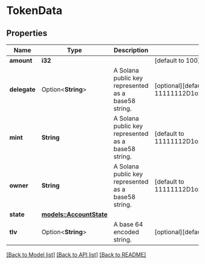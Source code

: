 # TokenData

## Properties

Name | Type | Description | Notes
------------ | ------------- | ------------- | -------------
**amount** | **i32** |  | [default to 100]
**delegate** | Option<**String**> | A Solana public key represented as a base58 string. | [optional][default to 11111112D1oxKts8YPdTJRG5FzxTNpMtWmq8hkVx3]
**mint** | **String** | A Solana public key represented as a base58 string. | [default to 11111112D1oxKts8YPdTJRG5FzxTNpMtWmq8hkVx3]
**owner** | **String** | A Solana public key represented as a base58 string. | [default to 11111112D1oxKts8YPdTJRG5FzxTNpMtWmq8hkVx3]
**state** | [**models::AccountState**](AccountState.md) |  | 
**tlv** | Option<**String**> | A base 64 encoded string. | [optional][default to SGVsbG8sIFdvcmxkIQ==]

[[Back to Model list]](../README.md#documentation-for-models) [[Back to API list]](../README.md#documentation-for-api-endpoints) [[Back to README]](../README.md)


